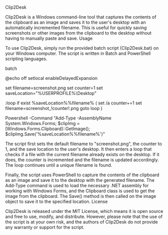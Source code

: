 Clip2Desk

Clip2Desk is a Windows command-line tool that captures the contents of the clipboard as an image and saves it to the user's desktop with an automatically incremented filename. This is useful for quickly saving screenshots or other images from the clipboard to the desktop without having to manually paste and save.
Usage

To use Clip2Desk, simply run the provided batch script (Clip2Desk.bat) on your Windows computer. The script is written in Batch and PowerShell scripting languages.

batch

@echo off
setlocal enableDelayedExpansion

set filename=screenshot.png
set counter=1
set saveLocation="%USERPROFILE%\Desktop"

:loop
if exist %saveLocation%\%filename% (
    set /a counter+=1
    set filename=screenshot_!counter!.png
    goto loop
)

Powershell -Command "Add-Type -AssemblyName System.Windows.Forms; $clipImg = [Windows.Forms.Clipboard]::GetImage(); $clipImg.Save('%saveLocation%\%filename%')"

The script first sets the default filename to "screenshot.png", the counter to 1, and the save location to the user's desktop. It then enters a loop that checks if a file with the current filename already exists on the desktop. If it does, the counter is incremented and the filename is updated accordingly. The loop continues until a unique filename is found.

Finally, the script uses PowerShell to capture the contents of the clipboard as an image and save it to the desktop with the generated filename. The Add-Type command is used to load the necessary .NET assembly for working with Windows Forms, and the Clipboard class is used to get the image from the clipboard. The Save() method is then called on the image object to save it to the specified location.
License

Clip2Desk is released under the MIT License, which means it is open source and free to use, modify, and distribute. However, please note that the use of the script is at your own risk, and the authors of Clip2Desk do not provide any warranty or support for the script.
